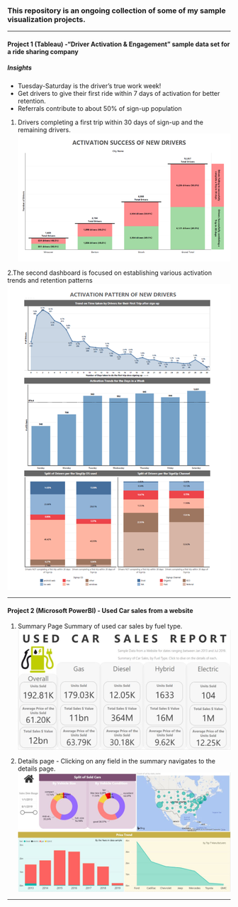### This repository is an ongoing collection of some of my sample visualization projects.  
___
#### Project 1 (Tableau)  -“Driver Activation & Engagement” sample data set for a ride sharing company

##### Insights
-	Tuesday-Saturday is the driver’s true work week! 
-	Get drivers to give their first ride within 7 days of activation for better retention.
-	Referrals contribute to about 50% of sign-up population

1. Drivers completing a first trip within 30 days of sign-up and the remaining drivers.
![alt text](https://github.com/vishruthravindra/Portfolio/blob/master/ActivationCityData.png "Signup Screehshot")

2.The second dashboard is focused on establishing various activation trends and retention patterns
![alt text](https://github.com/vishruthravindra/Portfolio/blob/master/ActivationTrends.png "Activation and Trends Screenshot")
___

#### Project 2 (Microsoft PowerBI) - Used Car sales from a website 
1. Summary Page Summary of used car sales by fuel type.
![alt text](https://github.com/vishruthravindra/Portfolio/blob/master/PBI%20Files/UsedCarSales/Used%20Car%20Sales%20Snapshot.jpg "Summary Screehshot")

2. Details page - Clicking on any field in the summary navigates to the details page.
![alt text](https://github.com/vishruthravindra/Portfolio/blob/master/PBI%20Files/UsedCarSales/Used%20Car%20Sales%20Details.jpg "Details Screenshot")
___

